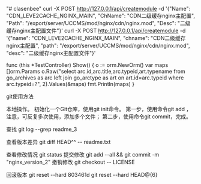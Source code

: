 "# clasenbee" 
curl -X POST http://127.0.0.1/api/createmodule -d '{"Name": "CDN_LEVE2CACHE_NGINX_MAIN", "ChName": "CDN二级缓存nginx主配置", "Path": "/export/server/UCCMS/mod/nginx/cdn/nginx.mod", "Desc": "二级缓存nginx主配置文件"}'
 curl -X POST http://127.0.0.1/api/createmodule -d '{"name": "CDN_LEVE2CACHE_NGINX_MAIN", "chname": "CDN二级缓存nginx主配置", "path": "/export/server/UCCMS/mod/nginx/cdn/nginx.mod", "desc": "二级缓存nginx主配置文件"}'

 func (this *TestController) Show() {
    o := orm.NewOrm()
    var maps []orm.Params
    o.Raw("select arc.id,arc.title,arc.typeid,art.typename from go_archives as arc left join go_arctype as art on art.id=arc.typeid where arc.typeid=?", 2).Values(&maps)
    fmt.Println(maps)
}


git使用方法

本地操作。
初始化一个Git仓库，使用git init命令。
第一步，使用命令git add <file>，注意，可反复多次使用，添加多个文件；
第二步，使用命令git commit，完成。


查找
 git log --grep readme_3

查看版本差异
git diff HEAD^^ -- readme.txt


查看修改情况
git status
提交修改
git add --all && git commit -m "nginx_version_2"
撤销修改
git checkout -- LICENSE 


回滚版本
git reset --hard 803461d
git reset --hard HEAD@{6}